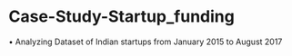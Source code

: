 # Case-Study-Startup_funding
•	Analyzing Dataset of Indian startups from January 2015 to August 2017
